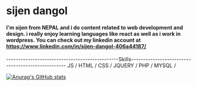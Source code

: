 # sijen dangol
#### I'm sijen from NEPAL and i do content related to web development and design. i really enjoy learning languages like react as well as i work in wordpress. You can check out my linkedin account at https://www.linkedin.com/in/sijen-dangol-406a44187/

-----------------------------------------------Skills--------------------------------------------------
JS / HTML / CSS / JQUERY / PHP / MYSQL /
 



[![Anurag's GitHub stats](https://github-readme-stats.vercel.app/api?username=sijen)](https://github.com/anuraghazra/github-readme-stats)
